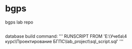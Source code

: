 # bgps
bgps lab repo
##
database build command:
  '''
  RUNSCRIPT FROM 'E:\Учеба\4 курс\Проектирование БГПС\lab_project\sql_script.sql'
  '''
